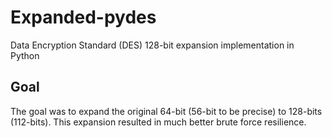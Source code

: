 # Expanded-pydes
Data Encryption Standard (DES) 128-bit expansion implementation in Python

## Goal
The goal was to expand the original 64-bit (56-bit to be precise)
to 128-bits (112-bits). This expansion resulted in much better
brute force resilience.

